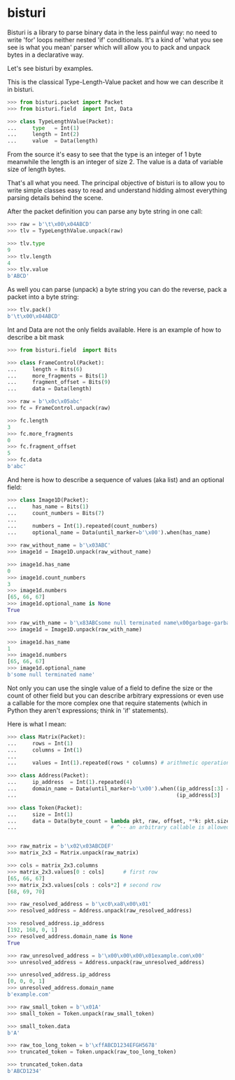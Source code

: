 bisturi
=======

Bisturi is a library to parse binary data in the less painful way: no need to write 'for' loops neither nested 'if' conditionals. It's a kind of 'what you see see is what you mean' parser which will allow you to pack and unpack bytes in a declarative way.

Let's see bisturi by examples.

This is the classical Type-Length-Value packet and how we can describe it in bisturi.

```python
>>> from bisturi.packet import Packet
>>> from bisturi.field  import Int, Data

>>> class TypeLengthValue(Packet):
...     type   = Int(1)
...     length = Int(2)
...     value  = Data(length)

```

From the source it's easy to see that the type is an integer of 1 byte meanwhile the length is an integer of size 2.
The value is a data of variable size of length bytes.

That's all what you need. The principal objective of bisturi is to allow you to write simple classes easy to read and understand hidding almost everything parsing details behind the scene.

After the packet definition you can parse any byte string in one call:

```python
>>> raw = b'\t\x00\x04ABCD'
>>> tlv = TypeLengthValue.unpack(raw)

>>> tlv.type
9
>>> tlv.length
4
>>> tlv.value
b'ABCD'

```

As well you can parse (unpack) a byte string you can do the reverse, pack a packet into a byte string:

```python
>>> tlv.pack()
b'\t\x00\x04ABCD'

```

Int and Data are not the only fields available.
Here is an example of how to describe a bit mask

```python
>>> from bisturi.field  import Bits

>>> class FrameControl(Packet):
...     length = Bits(6)
...     more_fragments = Bits(1)
...     fragment_offset = Bits(9)
...     data = Data(length)

>>> raw = b'\x0c\x05abc'
>>> fc = FrameControl.unpack(raw)

>>> fc.length
3
>>> fc.more_fragments
0
>>> fc.fragment_offset
5
>>> fc.data
b'abc'

```

And here is how to describe a sequence of values (aka list) and an optional field:

```python
>>> class Image1D(Packet):
...     has_name = Bits(1)
...     count_numbers = Bits(7)
...
...     numbers = Int(1).repeated(count_numbers)
...     optional_name = Data(until_marker=b'\x00').when(has_name)

>>> raw_without_name = b'\x03ABC'
>>> image1d = Image1D.unpack(raw_without_name)

>>> image1d.has_name
0
>>> image1d.count_numbers
3
>>> image1d.numbers
[65, 66, 67]
>>> image1d.optional_name is None
True

>>> raw_with_name = b'\x83ABCsome null terminated name\x00garbage-garbage'
>>> image1d = Image1D.unpack(raw_with_name)

>>> image1d.has_name
1
>>> image1d.numbers
[65, 66, 67]
>>> image1d.optional_name
b'some null terminated name'

```

Not only you can use the single value of a field to define the size or the count of other field but you can describe arbitrary  expressions or even use a callable for the more complex one that require statements (which in Python they aren't expressions; think in 'if' statements).

Here is what I mean:

```python
>>> class Matrix(Packet):
...     rows = Int(1)
...     columns = Int(1)
...
...     values = Int(1).repeated(rows * columns) # arithmetic operations

>>> class Address(Packet):
...     ip_address  = Int(1).repeated(4)
...     domain_name = Data(until_marker=b'\x00').when((ip_address[:3] == [0, 0, 0]) &
...                                                   (ip_address[3]  != 0)) # subscript and comparisions

>>> class Token(Packet):
...     size = Int(1)
...     data = Data(byte_count = lambda pkt, raw, offset, **k: pkt.size if pkt.size < 8 else 8)
...                              # ^-- an arbitrary callable is allowed too


>>> raw_matrix = b'\x02\x03ABCDEF'
>>> matrix_2x3 = Matrix.unpack(raw_matrix)

>>> cols = matrix_2x3.columns
>>> matrix_2x3.values[0 : cols]      # first row
[65, 66, 67]
>>> matrix_2x3.values[cols : cols*2] # second row
[68, 69, 70]

>>> raw_resolved_address = b'\xc0\xa8\x00\x01'
>>> resolved_address = Address.unpack(raw_resolved_address)

>>> resolved_address.ip_address
[192, 168, 0, 1]
>>> resolved_address.domain_name is None
True

>>> raw_unresolved_address = b'\x00\x00\x00\x01example.com\x00'
>>> unresolved_address = Address.unpack(raw_unresolved_address)

>>> unresolved_address.ip_address
[0, 0, 0, 1]
>>> unresolved_address.domain_name
b'example.com'

>>> raw_small_token = b'\x01A'
>>> small_token = Token.unpack(raw_small_token)

>>> small_token.data
b'A'

>>> raw_too_long_token = b'\xffABCD1234EFGH5678'
>>> truncated_token = Token.unpack(raw_too_long_token)

>>> truncated_token.data
b'ABCD1234'

```
